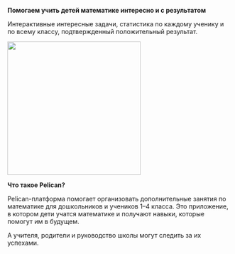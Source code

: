 **Помогаем учить детей математике интересно и с результатом**

Интерактивные интересные задачи, статистика по каждому ученику и по всему классу, подтвержденный положительный результат.

<img src="http://pelicanbook.ru/images/todd.png" height="300">

**Что такое Pelican?**


Pelican-платформа помогает организовать дополнительные занятия по математике для дошкольников и учеников 1–4 класса. Это приложение, в котором дети учатся математике и получают навыки, которые помогут им в будущем.

А учителя, родители и руководство школы могут следить за их успехами.




